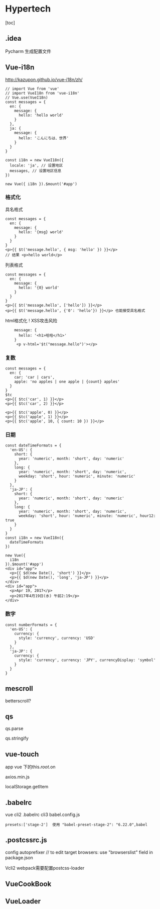 # Hypertech

[toc]



##  .idea

Pycharm 生成配置文件

## Vue-i18n

http://kazupon.github.io/vue-i18n/zh/

```
// import Vue from 'vue'
// import VueI18n from 'vue-i18n'
// Vue.use(VueI18n)
const messages = {
  en: {
    message: {
      hello: 'hello world'
    }
  },
  ja: {
    message: {
      hello: 'こんにちは、世界'
    }
  }
}

const i18n = new VueI18n({
  locale: 'ja', // 设置地区
  messages, // 设置地区信息
})

new Vue({ i18n }).$mount('#app')
```

### 格式化

具名格式

```
const messages = {
  en: {
    message: {
      hello: '{msg} world'
    }
  }
}
<p>{{ $t('message.hello', { msg: 'hello' }) }}</p>
// 结果 <p>hello world</p>
```

列表格式

```
const messages = {
  en: {
    message: {
      hello: '{0} world'
    }
  }
}
<p>{{ $t('message.hello', ['hello']) }}</p>
<p>{{ $t('message.hello', {'0': 'hello'}) }}</p> 也能接受具名格式
```

html格式化  ! XSS攻击风险

```
    message: {
      hello: '<h1>哈哈</h1>'
    }
     <p v-html='$t("message.hello")'></p>
```

### 复数

```
const messages = {
  en: {
    car: 'car | cars',
    apple: 'no apples | one apple | {count} apples'
  }
}
$tc
<p>{{ $tc('car', 1) }}</p>
<p>{{ $tc('car', 2) }}</p>

<p>{{ $tc('apple', 0) }}</p>
<p>{{ $tc('apple', 1) }}</p>
<p>{{ $tc('apple', 10, { count: 10 }) }}</p>
```

### 日期

```
const dateTimeFormats = {
  'en-US': {
    short: {
      year: 'numeric', month: 'short', day: 'numeric'
    },
    long: {
      year: 'numeric', month: 'short', day: 'numeric',
      weekday: 'short', hour: 'numeric', minute: 'numeric'
    }
  },
  'ja-JP': {
    short: {
      year: 'numeric', month: 'short', day: 'numeric'
    },
    long: {
      year: 'numeric', month: 'short', day: 'numeric',
      weekday: 'short', hour: 'numeric', minute: 'numeric', hour12: true
    }
  }
}
const i18n = new VueI18n({
  dateTimeFormats
})

new Vue({
  i18n
}).$mount('#app')
<div id="app">
  <p>{{ $d(new Date(), 'short') }}</p>
  <p>{{ $d(new Date(), 'long', 'ja-JP') }}</p>
</div>
<div id="app">
  <p>Apr 19, 2017</p>
  <p>2017年4月19日(水) 午前2:19</p>
</div>
```

### 数字

```
const numberFormats = {
  'en-US': {
    currency: {
      style: 'currency', currency: 'USD'
    }
  },
  'ja-JP': {
    currency: {
      style: 'currency', currency: 'JPY', currencyDisplay: 'symbol'
    }
  }
}
```



## mescroll

betterscroll?

## qs

qs.parse

qs.stringify

## vue-touch

app vue 下的this.$root.$on

axios.min.js

localStorage.getItem

## .babelrc

vue cli2 .babelrc  cli3 babel.config.js

```
presets:['stage-2']  使用 "babel-preset-stage-2": "6.22.0",babel
```

## .postcssrc.js

config autoprefixer // to edit target browsers: use "browserslist" field in package.json

Vcli2 webpack需要配置postcss-loader

## VueCookBook

## VueLoader
